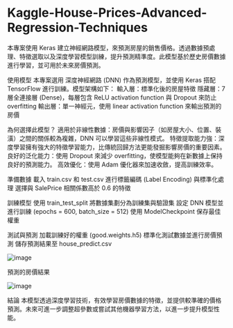 # Kaggle-House-Prices-Advanced-Regression-Techniques

本專案使用 Keras 建立神經網路模型，來預測房屋的銷售價格。透過數據預處理、特徵選取以及深度學習模型訓練，提升預測精準度。此模型基於歷史房價數據進行學習，並可用於未來房價預測。


使用模型
本專案選用 深度神經網路 (DNN) 作為預測模型，並使用 Keras 搭配 TensorFlow 進行訓練。模型架構如下：
輸入層：標準化後的房屋特徵
隱藏層：7 層全連接層 (Dense)，每層包含 ReLU activation function 與 Dropout 來防止 overfitting
輸出層：單一神經元，使用 linear activation function 來輸出預測的房價


為何選擇此模型？
適用於非線性數據：房價與影響因子（如房屋大小、位置、裝潢）之間的關係較為複雜，DNN 可以學習這些非線性模式。
特徵提取能力強：深度學習擁有強大的特徵學習能力，比傳統回歸方法更能發掘影響房價的重要因素。
良好的泛化能力：使用 Dropout 來減少 overfitting，使模型能夠在新數據上保持良好的預測能力。
高效優化：使用 Adam 優化器來加速收斂，提高訓練效率。


準備數據
載入 train.csv 和 test.csv
進行標籤編碼 (Label Encoding) 與標準化處理
選擇與 SalePrice 相關係數高於 0.6 的特徵


訓練模型
使用 train_test_split 將數據集劃分為訓練集與驗證集
設定 DNN 模型並進行訓練 (epochs = 600, batch_size = 512)
使用 ModelCheckpoint 保存最佳權重


測試與預測
加載訓練好的權重 (good.weights.h5)
標準化測試數據並進行房價預測
儲存預測結果至 house_predict.csv


![image](https://github.com/user-attachments/assets/45208d17-27b3-4376-b69f-0463ea51e5b6)


預測的房價結果

![image](https://github.com/user-attachments/assets/4cba00dc-bcbc-481a-91c8-5f4c9555825b)

結論
本模型透過深度學習技術，有效學習房價數據的特徵，並提供較準確的價格預測。未來可進一步調整超參數或嘗試其他機器學習方法，以進一步提升模型性能。
